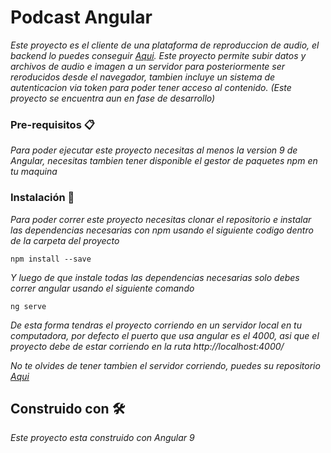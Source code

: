# Podcast Angular

_Este proyecto es el cliente de una plataforma de reproduccion de audio, el backend lo puedes conseguir [Aqui](https://github.com/Franklingp/podcastBackend). Este proyecto permite subir datos y archivos de audio e imagen a un servidor para posteriormente ser reroducidos desde el navegador, tambien incluye un sistema de autenticacion via token para poder tener acceso al contenido. *(Este proyecto se encuentra aun en fase de desarrollo)*_

### Pre-requisitos 📋

_Para poder ejecutar este proyecto necesitas al menos la version 9 de Angular, necesitas tambien tener disponible el gestor de paquetes npm en tu maquina_

### Instalación 🔧

_Para poder correr este proyecto necesitas clonar el repositorio e instalar las dependencias necesarias con npm usando el siguiente codigo dentro de la carpeta del proyecto_

```
npm install --save
```

_Y luego de que instale todas las dependencias necesarias solo debes correr angular usando el siguiente comando_

```
ng serve
```

_De esta forma tendras el proyecto corriendo en un servidor local en tu computadora, por defecto el puerto que usa angular es el 4000, asi que el proyecto debe de estar corriendo en la ruta http://localhost:4000/_

_No te olvides de tener tambien el servidor corriendo, puedes su repositorio [Aqui](https://github.com/Franklingp/podcastBackend)_

## Construido con 🛠️

_Este proyecto esta construido con Angular 9_
